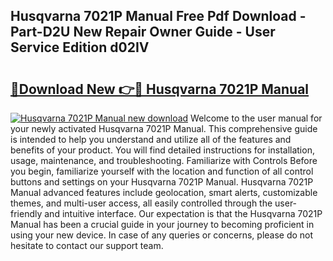 ## Husqvarna 7021P Manual Free Pdf Download - Part-D2U New Repair Owner Guide - User Service Edition d02IV

# <h2><a href="http://bc15604.oget.top/?id=Husqvarna+7021P+Manual">🔗Download New 👉🔴 Husqvarna 7021P Manual</a></h2>

[![Husqvarna 7021P Manual new download](https://i.imgur.com/5g1atiW.png)](http://bc15604.oget.top/?id=Husqvarna+7021P+Manual)
Welcome to the user manual for your newly activated Husqvarna 7021P Manual. This comprehensive guide is intended to help you understand and utilize all of the features and benefits of your product. You will find detailed instructions for installation, usage, maintenance, and troubleshooting. Familiarize with Controls Before you begin, familiarize yourself with the location and function of all control buttons and settings on your Husqvarna 7021P Manual. Husqvarna 7021P Manual advanced features include geolocation, smart alerts, customizable themes, and multi-user access, all easily controlled through the user-friendly and intuitive interface. Our expectation is that the Husqvarna 7021P Manual has been a crucial guide in your journey to becoming proficient in using your new device. In case of any queries or concerns, please do not hesitate to contact our support team.
